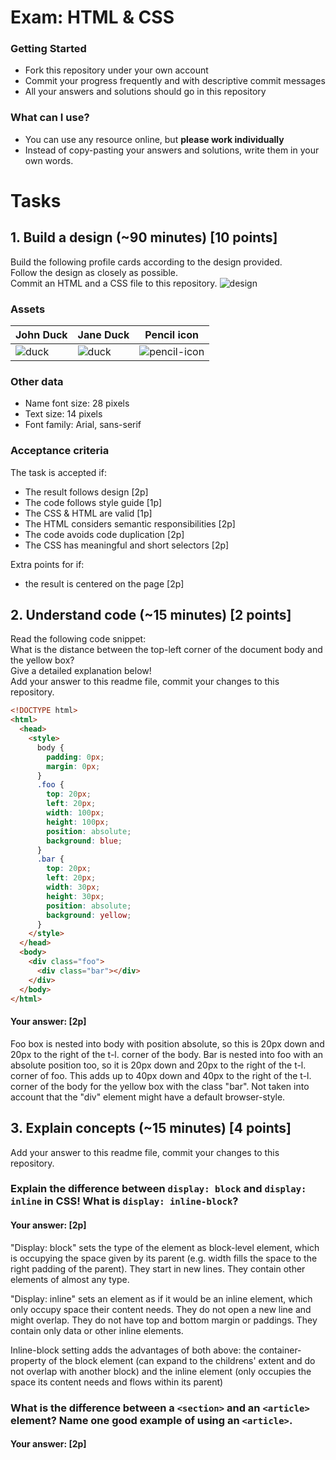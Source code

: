 # Exam: HTML & CSS

### Getting Started
 - Fork this repository under your own account
 - Commit your progress frequently and with descriptive commit messages
 - All your answers and solutions should go in this repository

### What can I use?
 - You can use any resource online, but **please work individually**
 - Instead of copy-pasting your answers and solutions, write them in your own words.


# Tasks

## 1. Build a design (~90 minutes) [10 points]
Build the following profile cards according to the design provided.   
Follow the design as closely as possible.   
Commit an HTML and a CSS file to this repository.
![design](exercise-1.png)

### Assets
John Duck | Jane Duck | Pencil icon
--------- | --------- | -----------
![duck](duck.jpg) | ![duck](duck2.jpg) | ![pencil-icon](edit-icon.png)   

### Other data
  - Name font size: 28 pixels
  - Text size: 14 pixels
  - Font family: Arial, sans-serif

### Acceptance criteria
The task is accepted if:
  - The result follows design [2p]
  - The code follows style guide [1p]
  - The CSS & HTML are valid [1p]
  - The HTML considers semantic responsibilities [2p]
  - The code avoids code duplication [2p]
  - The CSS has meaningful and short selectors [2p]

Extra points for if:
  - the result is centered on the page [2p]


## 2. Understand code (~15 minutes) [2 points]
Read the following code snippet:   
What is the distance between the top-left corner of the document body and the yellow box?   
Give a detailed explanation below!   
Add your answer to this readme file, commit your changes to this repository.
```HTML
<!DOCTYPE html>
<html>
  <head>
    <style>
      body {
        padding: 0px;
        margin: 0px;
      }
      .foo {
        top: 20px;
        left: 20px;
        width: 100px;
        height: 100px;
        position: absolute;
        background: blue;
      }
      .bar {
        top: 20px;
        left: 20px;
        width: 30px;
        height: 30px;
        position: absolute;
        background: yellow;
      }
    </style>
  </head>
  <body>
    <div class="foo">
      <div class="bar"></div>
    </div>
  </body>
</html>
```
#### Your answer: [2p]
Foo box is nested into body with position absolute,
so this is 20px down and 20px to the right of the t-l. corner of the body.
Bar is nested into foo with an absolute position too,
so it is 20px down and 20px to the right of the t-l. corner of foo.
This adds up to 40px down and 40px to the right of the t-l. corner of the body
for the yellow box with the class "bar". Not taken into account that
the "div" element might have a default browser-style.


## 3. Explain concepts (~15 minutes) [4 points]
Add your answer to this readme file, commit your changes to this repository.


### Explain the difference between `display: block` and `display: inline` in CSS! What is `display: inline-block`?
#### Your answer: [2p]
"Display: block" sets the type of the element as block-level element,
which is occupying the space given by its parent
(e.g. width fills the space to the right padding of the parent).
They start in new lines. They contain other elements of almost any type.

"Display: inline" sets an element as if it would be an inline element,
which only occupy space their content needs.
They do not open a new line and might overlap.
They do not have top and bottom margin or paddings.
They contain only data or other inline elements.

Inline-block setting adds the advantages of both above: the container-property of the block element (can expand to the childrens' extent and do not overlap with another block) and the inline element (only occupies the space its content needs and flows within its parent)

### What is the difference between a `<section>` and an `<article>` element? Name one good example of using an `<article>`.
#### Your answer: [2p]

